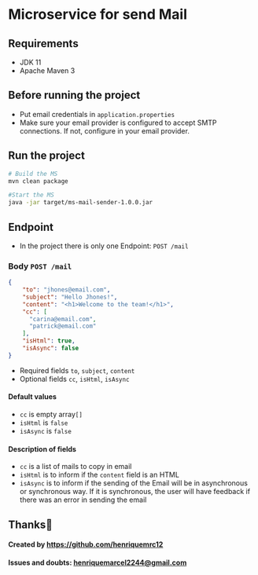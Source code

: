 # Microservice for send Mail
## Requirements
- JDK 11
- Apache Maven 3

## Before running the project
- Put email credentials in `application.properties`
- Make sure your email provider is configured to accept SMTP connections. If not, configure in your email provider.

## Run the project

```bash
# Build the MS
mvn clean package

#Start the MS
java -jar target/ms-mail-sender-1.0.0.jar
```

## Endpoint
- In the project there is only one Endpoint: `POST /mail`
### Body `POST /mail`
```json
{
    "to": "jhones@email.com",
    "subject": "Hello Jhones!",
    "content": "<h1>Welcome to the team!</h1>",
    "cc": [
      "carina@email.com",
      "patrick@email.com"
    ],
    "isHtml": true,
    "isAsync": false
}
```

- Required fields `to`, `subject`, `content`
- Optional fields `cc`, `isHtml`, `isAsync`
#### Default values
- `cc` is empty array`[]`
- `isHtml` is `false`
- `isAsync` is `false`

#### Description of fields
- `cc` is a list of mails to copy in email
- `isHtml` is to inform if the `content` field is an HTML
- `isAsync` is to inform if the sending of the Email will be in asynchronous or synchronous way. If it is synchronous, the user will have feedback if there was an error in sending the email

## Thanks🖖
#### Created by https://github.com/henriquemrc12
#### Issues and doubts: henriquemarcel2244@gmail.com